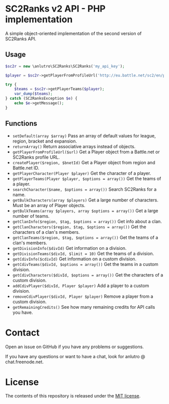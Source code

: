 # SC2Ranks v2 API - PHP implementation
A simple object-oriented implementation of the second version of SC2Ranks API.

## Usage
```php
$sc2r = new \anlutro\SC2Ranks\SC2Ranks('my_api_key');

$player = $sc2r->getPlayerFromProfileUrl('http://eu.battle.net/sc2/en/profile/180786/1/Raziel/');

try {
	$teams = $sc2r->getPlayerTeams($player);
	var_dump($teams);
} catch (SC2RanksException $e) {
	echo $e->getMessage();
}
```

## Functions
- `setDefault(array $array)` Pass an array of default values for league, region, bracket and expansion.
- `returnArray()` Return associative arrays instead of objects.
- `getPlayerFromProfileUrl($url)` Get a Player object from a Battle.net or SC2Ranks profile URL.
- `createPlayer($region, $bnetId)` Get a Player object from region and Battle.net ID.
- `getPlayerCharacter(Player $player)` Get the character of a player.
- `getPlayerTeams(Player $player, $options = array())` Get the teams of a player.
- `searchCharacter($name, $options = array())` Search SC2Ranks for a name.
- `getBulkCharacters(array $players)` Get a large number of characters. Must be an array of Player objects.
- `getBulkTeams(array $players, array $options = array())` Get a large number of teams.
- `getClanInfo($region, $tag, $options = array())` Get info about a clan.
- `getClanCharacters($region, $tag, $options = array())` Get the characters of a clan's members.
- `getClanTeams($region, $tag, $options = array())` Get the teams of a clan's members.
- `getDivisionInfo($divId)` Get information on a division.
- `getDivisionTeams($divId, $limit = 10)` Get the teams of a division.
- `getCdivInfo($cdivId)` Get information on a custom division.
- `getCdivTeams($divId, $options = array())` Get the teams in a custom division.
- `getCdivCharacters($divId, $options = array())` Get the characters of a custom division.
- `addCdivPlayer($divId, Player $player)` Add a player to a custom division.
- `removeCdivPlayer($divId, Player $player)` Remove a player from a custom division.
- `getRemainingCredits()` See how many remaining credits for API calls you have.

# Contact
Open an issue on GitHub if you have any problems or suggestions.

If you have any questions or want to have a chat, look for anlutro @ chat.freenode.net.

# License
The contents of this repository is released under the [MIT license](http://opensource.org/licenses/MIT).